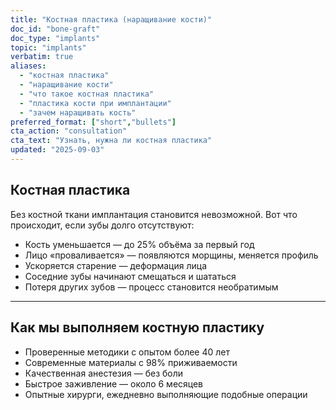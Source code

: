 ```yaml
---
title: "Костная пластика (наращивание кости)"
doc_id: "bone-graft"
doc_type: "implants"
topic: "implants"
verbatim: true
aliases:
  - "костная пластика"
  - "наращивание кости"
  - "что такое костная пластика"
  - "пластика кости при имплантации"
  - "зачем наращивать кость"
preferred_format: ["short","bullets"]
cta_action: "consultation"
cta_text: "Узнать, нужна ли костная пластика"
updated: "2025-09-03"
---
```


## Костная пластика 
Без костной ткани имплантация становится невозможной. Вот что происходит, если зубы долго отсутствуют:
- Кость уменьшается — до 25% объёма за первый год  
- Лицо «проваливается» — появляются морщины, меняется профиль  
- Ускоряется старение — деформация лица  
- Соседние зубы начинают смещаться и шататься  
- Потеря других зубов — процесс становится необратимым

---

## Как мы выполняем костную пластику
<!-- aliases: ["как делают костную пластику", "методики костной пластики", "технологии наращивания кости", "как проходит костная пластика", "процесс костной пластики", "операция костной пластики", "как выполняется наращивание кости"] -->
- Проверенные методики с опытом более 40 лет  
- Современные материалы с 98% приживаемости  
- Качественная анестезия — без боли  
- Быстрое заживление — около 6 месяцев  
- Опытные хирурги, ежедневно выполняющие подобные операции  

